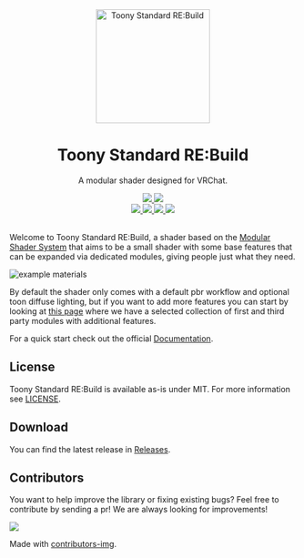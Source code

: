 <div align="center">
  <a href="https://github.com/VRLabs/Toony-Standard-Rebuild">
    <img alt="Toony Standard RE:Build" width="200" src="notyet">
  </a>
  <h1>Toony Standard RE:Build</h1>
  <p>
     A modular shader designed for VRChat.
  </p>

  <a href="https://github.com/VRLabs/Toony-Standard-Rebuild/releases/latest">
    <img src="https://img.shields.io/github/v/release/VRLabs/Toony-Standard-Rebuild.svg?style=flat-square">
  </a>
  <a href="https://github.com/VRLabs/Toony-Standard-Rebuild/releases/latest">
    <img src="https://img.shields.io/badge/Unity-2019.4-green.svg?style=flat-square">
  </a>
  <br />
  <a href="https://github.com/VRLabs/Toony-Standard-Rebuild/issues">
    <img src="https://img.shields.io/github/issues-raw/VRLabs/Toony-Standard-Rebuild.svg?style=flat-square">
  </a>
  <a href="https://github.com/VRLabs/Toony-Standard-Rebuild/issues?q=is%3Aissue+is%3Aclosed">
    <img src="https://img.shields.io/github/issues-closed-raw/VRLabs/Toony-Standard-Rebuild.svg?style=flat-square">
  </a>
  <a href="https://github.com/VRLabs/Toony-Standard-Rebuild/pull">
    <img src="https://img.shields.io/github/issues-pr-raw/VRLabs/Toony-Standard-Rebuild.svg?style=flat-square">
  </a>
  <a href="https://github.com/VRLabs/Toony-Standard-Rebuild/pulls?q=is%3Apr+is%3Aclosed">
    <img src="https://img.shields.io/github/issues-pr-closed-raw/VRLabs/Toony-Standard-Rebuild.svg?style=flat-square">
  </a>
  <br />
  <br />
</div>

Welcome to Toony Standard RE:Build, a shader based on the [Modular Shader System](https://github.com/VRLabs/Modular-Shader-System/) that aims to be a small shader with some base features that can be expanded via dedicated modules, giving people just what they need.

![example materials](notyet)

By default the shader only comes with a default pbr workflow and optional toon diffuse lighting, but if you want to add more features you can start by looking at [this page](notyet) where we have a selected collection of first and third party modules with additional features.

For a quick start check out the official [Documentation](https://tsr.vrlabs.dev).

## License

Toony Standard RE:Build is available as-is under MIT. For more information see [LICENSE](https://github.com/VRLabs/Toony-Standard-Rebuild/blob/master/LICENSE).

## Download

You can find the latest release in [Releases](https://github.com/VRLabs/Toony-Standard-Rebuild/releases/latest).

## Contributors

You want to help improve the library or fixing existing bugs? Feel free to contribute by sending a pr! We are always looking for improvements!

<a href="https://github.com/VRLabs/Toony-Standard-Rebuild/graphs/contributors">
  <img src="https://contributors-img.web.app/image?repo=VRLabs/Toony-Standard-Rebuild" />
</a>

Made with [contributors-img](https://contributors-img.web.app).